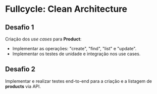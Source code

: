 # Fullcycle: Clean Architecture

## Desafio 1
Criação dos _use cases_ para **Product**:
* Implementar as operações: "create", "find", "list" e "update".
* Implementar os testes de unidade e integração nos use cases.

## Desafio 2
Implementar e realizar testes end-to-end para a criação e a listagem de **products** via API.

